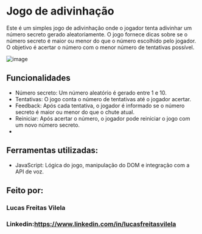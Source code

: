 # Jogo de adivinhação

Este é um simples jogo de adivinhação onde o jogador tenta adivinhar um número secreto gerado aleatoriamente. 
O jogo fornece dicas sobre se o número secreto é maior ou menor do que o número escolhido pelo jogador. 
O objetivo é acertar o número com o menor número de tentativas possível.

![image](https://github.com/user-attachments/assets/bc837e84-f472-4cb6-88f5-7ce8566b4189)

## Funcionalidades
* Número secreto: Um número aleatório é gerado entre 1 e 10.
* Tentativas: O jogo conta o número de tentativas até o jogador acertar.
* Feedback: Após cada tentativa, o jogador é informado se o número secreto é maior ou menor do que o chute atual.
* Reiniciar: Após acertar o número, o jogador pode reiniciar o jogo com um novo número secreto.
* 
## Ferramentas utilizadas:

* JavaScript: Lógica do jogo, manipulação do DOM e integração com a API de voz.

## Feito por:
### Lucas Freitas Vilela

### Linkedin:https://www.linkedin.com/in/lucasfreitasvilela
